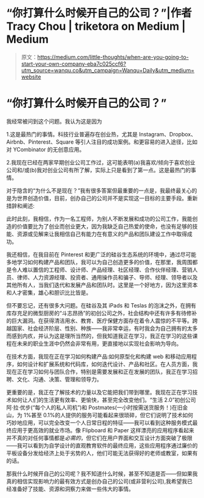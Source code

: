 # “你打算什么时候开自己的公司？”|作者 Tracy Chou | triketora on Medium | Medium

> 原文：<https://medium.com/little-thoughts/when-are-you-going-to-start-your-own-company-eba7c025ccf6?utm_source=wanqu.co&utm_campaign=Wanqu+Daily&utm_medium=website>

# “你打算什么时候开自己的公司？”

我经常被问到这个问题。我认为这是因为

1.这是最热门的事情。科技行业普遍存在创业热，尤其是 Instagram、Dropbox、Airbnb、Pinterest、Square 等引人注目的成功案例。和更容易的进入途径，比如对 YCombinator 的无创意应用。

2.我现在已经在两家早期创业公司工作过，这可能表明(a)我喜欢/倾向于喜欢创业公司和/或(b)我对创业公司有所了解，实际上只是看到了第一点。这是最热门的事情。

对于隐含的“为什么不是现在？”我有很多答案但最重要的一点是，我最终最关心的是为世界创造价值，目前，创办自己的公司并不是实现这一目标的主要手段。重新措辞和阐述:

此时此刻，我相信，作为一名工程师，为别人不断发展和成功的公司工作，我能创造的价值要比为了创业而创业更大，因为我缺乏自己热爱的使命，也没有足够的技能、资源或见解来让我相信自己有能力在有意义的产品和团队建设工作中取得成功。

我还相信，在我目前在 Pinterest 和更广泛的硅谷生态系统的环境中，通过尽可能多地学习如何构建产品和团队，我可以为自己创造更多的价值，在那里，我周围都是令人难以置信的工程师、设计师、产品经理、社区经理、合作伙伴经理、营销人员、律师、人力资源经理、投资者、通用操作员和骗子、导师、经理、领导者以及其他所有人，当我们迭代和发展产品和团队时。这里是一个好地方，因为这里资本和人才密集，雄心和胆识比比皆是。

但不要忘记，还有很多大问题。在硅谷及其 iPads 和 Teslas 的泡沫之外，在拥有库存充足的微型厨房的“斗志昂扬”的初创公司之外，社会结构中还有许多有待修补的巨大漏洞。在获得清洁用水、教育、医疗保健方面存在着令人震惊的不平等。跨越国家、社会经济阶层、性别、种族——我非常幸运，有时我会为自己拥有的太多而感到内疚，并认为这是理所当然的，但我知道我正在学习，我正在学习的这些课程在未来的职业生涯中仍然会非常有用，更直接地以实现社会影响为导向。

在技术方面，我现在正在学习如何构建产品:如何原型化和构建 web 和移动应用程序，如何设计和扩展系统和代码库，如何迭代设计、产品和社区。在人员方面，我现在正在学习如何与团队合作，特别是需要发展和正在发展的团队，我正在学习招聘、文化、沟通、决策、管理和领导力。

更重要的是，我正在了解技术的力量以及它能把我们带到哪里。我现在正在学习技术如何让人们的生活更有效率、更愉快，甚至完全改变他们。“生活 2.0”初创公司阿·拉·优步(“每个人的私人司机”)和 Postmates(一小时按需送货服务！)在旧金山，为 1%甚至 0.1%的人提供的服务可能看起来很琐碎，但它们说明了技术如何巧妙地应用，可以完全改变一个人日常日程的特征——我可以看到这种服务模式最终应用于更高效的就业市场。像 Flipboard 和 Paper 这样漂亮的应用程序看起来并不真的对任何事情都是*必需的*，但它们在用户界面和交互设计方面突破了极限——我可以看到为自学设计的直观教育软件的最终应用，这些应用程序通过廉价的平板设备分发给经济上处于劣势的人，他们可能无法获得好的老师或教室，如果有的话。

那我什么时候开自己的公司呢？我不知道什么时候，甚至不知道是否——但如果我真的相信实现影响力的最有效方式是创办自己的公司(或非营利公司),我希望我已经准备好了技能、资源和洞察力来做一些伟大的事情。